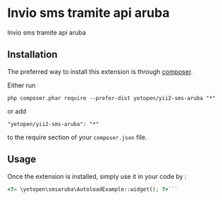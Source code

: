 Invio sms tramite api aruba
===========================
Invio sms tramite api aruba

Installation
------------

The preferred way to install this extension is through [composer](http://getcomposer.org/download/).

Either run

```
php composer.phar require --prefer-dist yetopen/yii2-sms-aruba "*"
```

or add

```
"yetopen/yii2-sms-aruba": "*"
```

to the require section of your `composer.json` file.


Usage
-----

Once the extension is installed, simply use it in your code by  :

```php
<?= \yetopen\smsaruba\AutoloadExample::widget(); ?>```